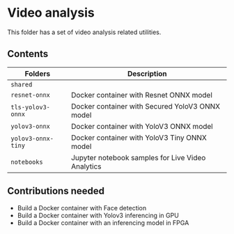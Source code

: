 # Video analysis

This folder has a set of video analysis related utilities.

## Contents

| Folders              | Description                                         |
|----------------------|-----------------------------------------------------|
| `shared`             |                                                     |
| `resnet-onnx`        | Docker container with Resnet ONNX model             |
| `tls-yolov3-onnx`    | Docker container with Secured YoloV3 ONNX model     |
| `yolov3-onnx`        | Docker container with YoloV3 ONNX model             |
| `yolov3-onnx-tiny`   | Docker container with YoloV3 Tiny ONNX model        |
| `notebooks`          | Jupyter notebook samples for Live Video Analytics   |


## Contributions needed
- Build a Docker container with Face detection 
- Build a Docker container with Yolov3 inferencing in GPU
- Build a Docker container with an inferencing model in FPGA
